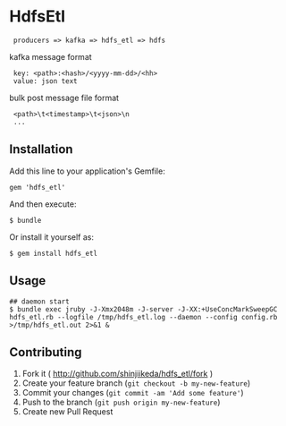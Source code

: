 # HdfsEtl

     producers => kafka => hdfs_etl => hdfs


kafka message format
     
     key: <path>:<hash>/<yyyy-mm-dd>/<hh>
     value: json text

bulk post message file format
     
     <path>\t<timestamp>\t<json>\n
     ...
     

## Installation

Add this line to your application's Gemfile:

    gem 'hdfs_etl'

And then execute:

    $ bundle

Or install it yourself as:

    $ gem install hdfs_etl

## Usage

    ## daemon start
    $ bundle exec jruby -J-Xmx2048m -J-server -J-XX:+UseConcMarkSweepGC hdfs_etl.rb --logfile /tmp/hdfs_etl.log --daemon --config config.rb >/tmp/hdfs_etl.out 2>&1 &

## Contributing

1. Fork it ( http://github.com/shinjiikeda/hdfs_etl/fork )
2. Create your feature branch (`git checkout -b my-new-feature`)
3. Commit your changes (`git commit -am 'Add some feature'`)
4. Push to the branch (`git push origin my-new-feature`)
5. Create new Pull Request
